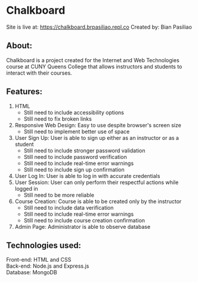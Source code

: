 # Chalkboard

Site is live at: https://chalkboard.brpasiliao.repl.co
Created by: Bian Pasiliao

## About:

Chalkboard is a project created for the Internet and Web Technologies course at CUNY Queens College that allows instructors and students to interact with their courses.

## Features:

1. HTML
   - Still need to include accessibility options
   - Still need to fix broken links
2. Responsive Web Design: Easy to use despite browser's screen size
   - Still need to implement better use of space
3. User Sign Up: User is able to sign up either as an instructor or as a student
   - Still need to include stronger password validation
   - Still need to include password verification
   - Still need to include real-time error warnings
   - Still need to include sign up confirmation
4. User Log In: User is able to log in with accurate credentials
5. User Session: User can only perform their respectful actions while logged in
   - Still need to be more reliable
6. Course Creation: Course is able to be created only by the instructor
   - Still need to include data verification
   - Still need to include real-time error warnings
   - Still need to include course creation confirmation
7. Admin Page: Administrator is able to observe database

## Technologies used:

Front-end: HTML and CSS <br>
Back-end: Node.js and Express.js <br>
Database: MongoDB
